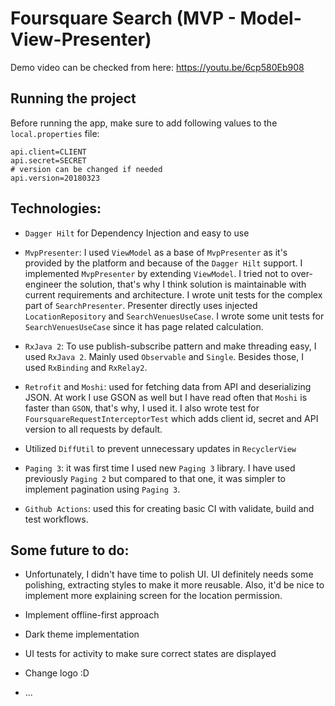 # Foursquare Search (MVP - Model-View-Presenter)


Demo video can be checked from here: https://youtu.be/6cp580Eb908

## Running the project

Before running the app, make sure to add following values to the `local.properties` file:

```
api.client=CLIENT
api.secret=SECRET
# version can be changed if needed
api.version=20180323
```

## Technologies:

* `Dagger Hilt` for Dependency Injection and easy to use

* `MvpPresenter`: I used `ViewModel` as a base of `MvpPresenter` as it's provided by the platform and because of the `Dagger Hilt` support. I implemented `MvpPresenter` by extending `ViewModel`. I tried not to over-engineer the solution, that's why I think solution is maintainable with current requirements and architecture. I wrote unit tests for the complex part of `SearchPresenter`. Presenter directly uses injected `LocationRepository` and `SearchVenuesUseCase`. I wrote some unit tests for `SearchVenuesUseCase` since it has page related calculation.

* `RxJava 2`: To use publish-subscribe pattern and make threading easy, I used `RxJava 2`. Mainly used `Observable` and `Single`. Besides those, I used `RxBinding` and `RxRelay2`.

* `Retrofit` and `Moshi`: used for fetching data from API and deserializing JSON. At work I use GSON as well but I have read often that `Moshi` is faster than `GSON`, that's why, I used it. I also wrote test for `FoursquareRequestInterceptorTest` which adds client id, secret and API version to all requests by default.

* Utilized `DiffUtil` to prevent unnecessary updates in `RecyclerView`

* `Paging 3`: it was first time I used new `Paging 3` library. I have used previously `Paging 2` but compared to that one, it was simpler to implement pagination using `Paging 3`.

* `Github Actions`: used this for creating basic CI with validate, build and test workflows.


## Some future to do:

* Unfortunately, I didn't have time to polish UI. UI definitely needs some polishing, extracting styles to make it more reusable. Also, it'd be nice to implement more explaining screen for the location permission.

* Implement offline-first approach

* Dark theme implementation

* UI tests for activity to make sure correct states are displayed 

* Change logo :D
  
* ...

